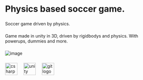 <h1 align="left">Physics based soccer game.</h1>

###

<p align="left">Soccer game driven by physics.</p>

###

<p align="left">Game made in unity in 3D, driven by rigidbodys and physics. With powerups, dummies and more.</p>

###

![image](https://github.com/pietras333/physics-based-soccer-game/assets/83142069/9e963a0b-8133-4a36-960e-7ca8d4a4f1db)

###

<div align="left">
  <img src="https://cdn.jsdelivr.net/gh/devicons/devicon/icons/csharp/csharp-original.svg" height="40" alt="csharp logo"  />
  <img width="12" />
  <img src="https://cdn.jsdelivr.net/gh/devicons/devicon/icons/unity/unity-original.svg" height="40" alt="unity logo"  />
  <img width="12" />
  <img src="https://cdn.jsdelivr.net/gh/devicons/devicon/icons/git/git-original.svg" height="40" alt="git logo"  />
</div>

###
